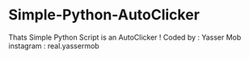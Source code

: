 # Simple-Python-AutoClicker
Thats Simple Python Script is an AutoClicker !
Coded by : Yasser Mob
instagram : real.yassermob
